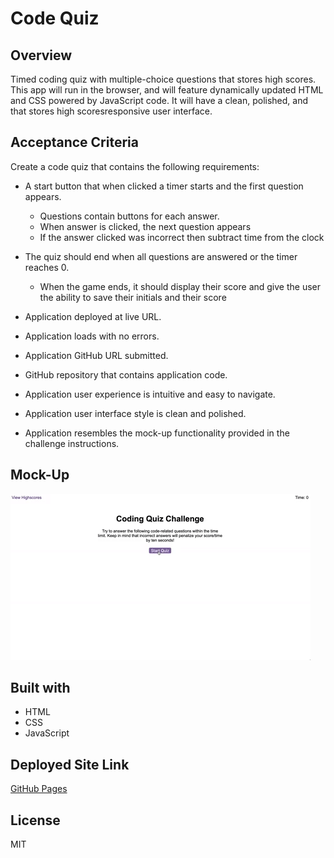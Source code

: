 # Code Quiz

## Overview
Timed coding quiz with multiple-choice questions that stores high scores. This app will run in the browser, and will feature dynamically updated HTML and CSS powered by JavaScript code. It will have a clean, polished, and that stores high scoresresponsive user interface.



## Acceptance Criteria

Create a code quiz that contains the following requirements:

* A start button that when clicked a timer starts and the first question appears.
  * Questions contain buttons for each answer.
  * When answer is clicked, the next question appears
  * If the answer clicked was incorrect then subtract time from the clock

* The quiz should end when all questions are answered or the timer reaches 0.
  * When the game ends, it should display their score and give the user the ability to save their initials and their score

* Application deployed at live URL.
* Application loads with no errors.
* Application GitHub URL submitted.
* GitHub repository that contains application code.
* Application user experience is intuitive and easy to navigate.
* Application user interface style is clean and polished.
* Application resembles the mock-up functionality provided in the challenge instructions.


## Mock-Up
![Coding Quiz demo](/demo/demo.gif)


## Built with
* HTML
* CSS
* JavaScript

## Deployed Site Link
[GitHub Pages](https://apyosi.github.io/code-quiz/)


## License
MIT
